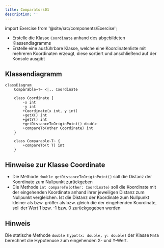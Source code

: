 ```yaml
---
title: Comparators01
description: ''
---
```


import Exercise from '@site/src/components/Exercise';

- Erstelle die Klasse `Coordinate` anhand des abgebildeten Klassendiagramms
- Erstelle eine ausführbare Klasse, welche eine Koordinatenliste mit mehreren
  Koordinaten erzeugt, diese sortiert und anschließend auf der Konsole ausgibt

## Klassendiagramm

```mermaid
classDiagram
    Comparable~T~ <|.. Coordinate

    class Coordinate {
        -x int
        -y int
        +Coordinate(x int, y int)
        +getX() int
        +getY() int
        +getDistanceToOriginPoint() double
        +compareTo(other Coordinate) int
    }

    class Comparable~T~ {
        +compareTo(t T) int
    }
```

## Hinweise zur Klasse Coordinate

- Die Methode `double getDistanceToOriginPoint()` soll die Distanz der
  Koordinate zum Nullpunkt zurückgeben
- Die Methode `int compareTo(other: Coordinate)` soll die Koordinate mit der
  eingehenden Koordinate anhand ihrer jeweiligen Distanz zum Nullpunkt
  vergleichen. Ist die Distanz der Koordinate zum Nullpunkt kleiner als bzw.
  größer als bzw. gleich die der eingehenden
  Koordinate, soll der Wert 1 bzw. -1 bzw. 0 zurückgegeben werden

## Hinweis

Die statische Methode `double hypot(x: double, y: double)` der Klasse `Math`
berechnet die Hypotenuse zum eingehenden X- und Y-Wert.

<Exercise pullRequest="47" branchSuffix="comparators/01" />
